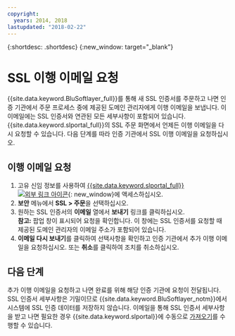 ```yaml
---
copyright:
  years: 2014, 2018
lastupdated: "2018-02-22"
---
```


{:shortdesc: .shortdesc}
{:new_window: target="_blank"}

# SSL 이행 이메일 요청

{{site.data.keyword.BluSoftlayer_full}}를 통해 새 SSL 인증서를 주문하고 나면 인증 기관에서 주문 프로세스 중에 제공된 도메인 관리자에게 이행 이메일을 보냅니다. 이 이메일에는 SSL 인증서와 연관된 모든 세부사항이 포함되어 있습니다. {{site.data.keyword.slportal_full}}의 SSL 주문 화면에서 언제든 이행 이메일을 다시 요청할 수 있습니다. 다음 단계를 따라 인증 기관에서 SSL 이행 이메일을 요청하십시오.

## 이행 이메일 요청

1. 고유 신임 정보를 사용하여 [{{site.data.keyword.slportal_full}} ![외부 링크 아이콘](../../icons/launch-glyph.svg "외부 링크 아이콘")](https://control.softlayer.com/){: new_window}에 액세스하십시오.
2. **보안** 메뉴에서 **SSL > 주문**을 선택하십시오.
3. 원하는 SSL 인증서의 **이메일** 열에서 **보내기** 링크를 클릭하십시오.<br/>**참고:** 팝업 창이 표시되어 요청을 확인합니다. 이 창에는 SSL 인증서를 요청할 때 제공된 도메인 관리자의 이메일 주소가 포함되어 있습니다.
4. **이메일 다시 보내기**를 클릭하여 선택사항을 확인하고 인증 기관에서 추가 이행 이메일을 요청하십시오.  또는 **취소**를 클릭하여 조치를 취소하십시오.

## 다음 단계

추가 이행 이메일을 요청하고 나면 완료를 위해 해당 인증 기관에 요청이 전달됩니다. SSL 인증서 세부사항은 기밀이므로 {{site.data.keyword.BluSoftlayer_notm}}에서 시스템에 SSL 인증 데이터를 저장하지 않습니다. 이메일을 통해 SSL 인증서 세부사항을 받고 나면 필요한 경우 {{site.data.keyword.slportal}}에 수동으로 [가져오기](import-ssl-certificate.html)를 수행할 수 있습니다.
